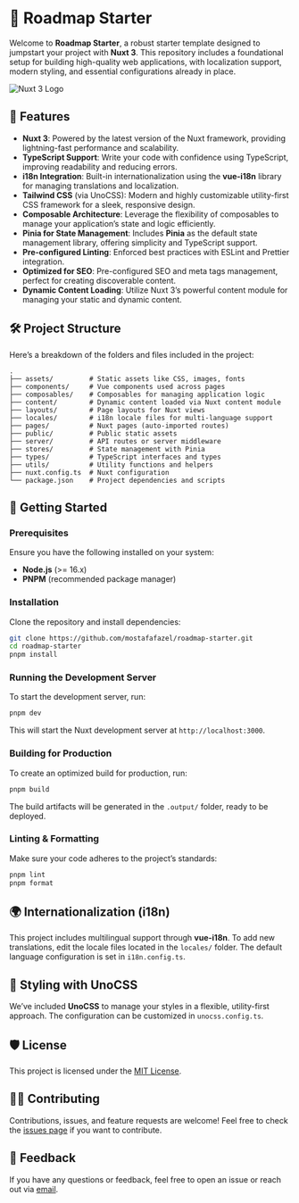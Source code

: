 # 🚀 Roadmap Starter

Welcome to **Roadmap Starter**, a robust starter template designed to jumpstart your project with **Nuxt 3**. This repository includes a foundational setup for building high-quality web applications, with localization support, modern styling, and essential configurations already in place.

![Nuxt 3 Logo](https://nuxtjs.org/logos/nuxt.svg)

## 🌟 Features

- **Nuxt 3**: Powered by the latest version of the Nuxt framework, providing lightning-fast performance and scalability.
- **TypeScript Support**: Write your code with confidence using TypeScript, improving readability and reducing errors.
- **i18n Integration**: Built-in internationalization using the **vue-i18n** library for managing translations and localization.
- **Tailwind CSS** (via UnoCSS): Modern and highly customizable utility-first CSS framework for a sleek, responsive design.
- **Composable Architecture**: Leverage the flexibility of composables to manage your application’s state and logic efficiently.
- **Pinia for State Management**: Includes **Pinia** as the default state management library, offering simplicity and TypeScript support.
- **Pre-configured Linting**: Enforced best practices with ESLint and Prettier integration.
- **Optimized for SEO**: Pre-configured SEO and meta tags management, perfect for creating discoverable content.
- **Dynamic Content Loading**: Utilize Nuxt 3’s powerful content module for managing your static and dynamic content.

## 🛠️ Project Structure

Here’s a breakdown of the folders and files included in the project:

```plaintext
.
├── assets/         # Static assets like CSS, images, fonts
├── components/     # Vue components used across pages
├── composables/    # Composables for managing application logic
├── content/        # Dynamic content loaded via Nuxt content module
├── layouts/        # Page layouts for Nuxt views
├── locales/        # i18n locale files for multi-language support
├── pages/          # Nuxt pages (auto-imported routes)
├── public/         # Public static assets
├── server/         # API routes or server middleware
├── stores/         # State management with Pinia
├── types/          # TypeScript interfaces and types
├── utils/          # Utility functions and helpers
├── nuxt.config.ts  # Nuxt configuration
└── package.json    # Project dependencies and scripts
```

## 🚀 Getting Started

### Prerequisites

Ensure you have the following installed on your system:

- **Node.js** (>= 16.x)
- **PNPM** (recommended package manager)

### Installation

Clone the repository and install dependencies:

```bash
git clone https://github.com/mostafafazel/roadmap-starter.git
cd roadmap-starter
pnpm install
```

### Running the Development Server

To start the development server, run:

```bash
pnpm dev
```

This will start the Nuxt development server at `http://localhost:3000`.

### Building for Production

To create an optimized build for production, run:

```bash
pnpm build
```

The build artifacts will be generated in the `.output/` folder, ready to be deployed.

### Linting & Formatting

Make sure your code adheres to the project’s standards:

```bash
pnpm lint
pnpm format
```

## 🌍 Internationalization (i18n)

This project includes multilingual support through **vue-i18n**. To add new translations, edit the locale files located in the `locales/` folder. The default language configuration is set in `i18n.config.ts`.

## 🎨 Styling with UnoCSS

We’ve included **UnoCSS** to manage your styles in a flexible, utility-first approach. The configuration can be customized in `unocss.config.ts`.

## 🛡️ License

This project is licensed under the [MIT License](./LICENSE).

## 👨‍💻 Contributing

Contributions, issues, and feature requests are welcome! Feel free to check the [issues page](https://github.com/mostafafazel/roadmap-starter/issues) if you want to contribute.

## 💬 Feedback

If you have any questions or feedback, feel free to open an issue or reach out via [email](mailto:youremail@example.com).